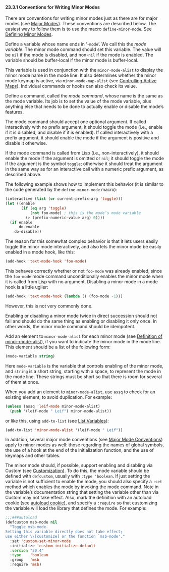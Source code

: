 

#### 23.3.1 Conventions for Writing Minor Modes

There are conventions for writing minor modes just as there are for major modes (see [Major Modes](Major-Modes.html)). These conventions are described below. The easiest way to follow them is to use the macro `define-minor-mode`. See [Defining Minor Modes](Defining-Minor-Modes.html).

Define a variable whose name ends in ‘`-mode`’. We call this the *mode variable*. The minor mode command should set this variable. The value will be `nil` if the mode is disabled, and non-`nil` if the mode is enabled. The variable should be buffer-local if the minor mode is buffer-local.

This variable is used in conjunction with the `minor-mode-alist` to display the minor mode name in the mode line. It also determines whether the minor mode keymap is active, via `minor-mode-map-alist` (see [Controlling Active Maps](Controlling-Active-Maps.html)). Individual commands or hooks can also check its value.

Define a command, called the *mode command*, whose name is the same as the mode variable. Its job is to set the value of the mode variable, plus anything else that needs to be done to actually enable or disable the mode’s features.

The mode command should accept one optional argument. If called interactively with no prefix argument, it should toggle the mode (i.e., enable if it is disabled, and disable if it is enabled). If called interactively with a prefix argument, it should enable the mode if the argument is positive and disable it otherwise.

If the mode command is called from Lisp (i.e., non-interactively), it should enable the mode if the argument is omitted or `nil`; it should toggle the mode if the argument is the symbol `toggle`; otherwise it should treat the argument in the same way as for an interactive call with a numeric prefix argument, as described above.

The following example shows how to implement this behavior (it is similar to the code generated by the `define-minor-mode` macro):

```lisp
(interactive (list (or current-prefix-arg 'toggle)))
(let ((enable
       (if (eq arg 'toggle)
           (not foo-mode) ; this is the mode’s mode variable
         (> (prefix-numeric-value arg) 0))))
  (if enable
      do-enable
    do-disable))
```

The reason for this somewhat complex behavior is that it lets users easily toggle the minor mode interactively, and also lets the minor mode be easily enabled in a mode hook, like this:

```lisp
(add-hook 'text-mode-hook 'foo-mode)
```

This behaves correctly whether or not `foo-mode` was already enabled, since the `foo-mode` mode command unconditionally enables the minor mode when it is called from Lisp with no argument. Disabling a minor mode in a mode hook is a little uglier:

```lisp
(add-hook 'text-mode-hook (lambda () (foo-mode -1)))
```

However, this is not very commonly done.

Enabling or disabling a minor mode twice in direct succession should not fail and should do the same thing as enabling or disabling it only once. In other words, the minor mode command should be idempotent.

Add an element to `minor-mode-alist` for each minor mode (see [Definition of minor-mode-alist](Mode-Line-Variables.html#Definition-of-minor_002dmode_002dalist)), if you want to indicate the minor mode in the mode line. This element should be a list of the following form:

```lisp
(mode-variable string)
```

Here `mode-variable` is the variable that controls enabling of the minor mode, and `string` is a short string, starting with a space, to represent the mode in the mode line. These strings must be short so that there is room for several of them at once.

When you add an element to `minor-mode-alist`, use `assq` to check for an existing element, to avoid duplication. For example:

```lisp
(unless (assq 'leif-mode minor-mode-alist)
  (push '(leif-mode " Leif") minor-mode-alist))
```

or like this, using `add-to-list` (see [List Variables](List-Variables.html)):

```lisp
(add-to-list 'minor-mode-alist '(leif-mode " Leif"))
```

In addition, several major mode conventions (see [Major Mode Conventions](Major-Mode-Conventions.html)) apply to minor modes as well: those regarding the names of global symbols, the use of a hook at the end of the initialization function, and the use of keymaps and other tables.

The minor mode should, if possible, support enabling and disabling via Custom (see [Customization](Customization.html)). To do this, the mode variable should be defined with `defcustom`, usually with `:type 'boolean`. If just setting the variable is not sufficient to enable the mode, you should also specify a `:set` method which enables the mode by invoking the mode command. Note in the variable’s documentation string that setting the variable other than via Custom may not take effect. Also, mark the definition with an autoload cookie (see [autoload cookie](Autoload.html#autoload-cookie)), and specify a `:require` so that customizing the variable will load the library that defines the mode. For example:

```lisp
;;;###autoload
(defcustom msb-mode nil
  "Toggle msb-mode.
Setting this variable directly does not take effect;
use either \\[customize] or the function `msb-mode'."
  :set 'custom-set-minor-mode
  :initialize 'custom-initialize-default
  :version "20.4"
  :type    'boolean
  :group   'msb
  :require 'msb)
```
